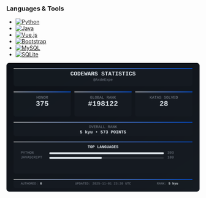### Languages & Tools

- [![Python](https://img.shields.io/badge/python-3670A0?style=for-the-badge&logo=python&logoColor=ffdd54)](https://github.com/AxdeExpe)
- [![Java](https://img.shields.io/badge/java-%23ED8B00.svg?style=for-the-badge&logo=openjdk&logoColor=white)](https://github.com/AxdeExpe)
- [![Vue.js](https://img.shields.io/badge/vuejs-%2335495e.svg?style=for-the-badge&logo=vuedotjs&logoColor=%234FC08D)](https://github.com/AxdeExpe)
- [![Bootstrap](https://img.shields.io/badge/bootstrap-%238511FA.svg?style=for-the-badge&logo=bootstrap&logoColor=white)](https://github.com/AxdeExpe)
- [![MySQL](https://img.shields.io/badge/mysql-4479A1.svg?style=for-the-badge&logo=mysql&logoColor=white)](https://github.com/AxdeExpe)
- [![SQLite](https://img.shields.io/badge/sqlite-%2307405e.svg?style=for-the-badge&logo=sqlite&logoColor=white)](https://github.com/AxdeExpe)

![Codewars Stats](codewars_stats.svg)
